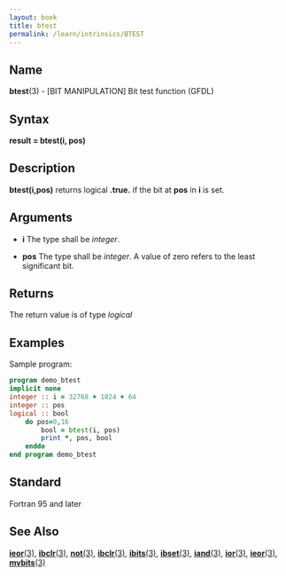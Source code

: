 ```yaml
---
layout: book
title: btest
permalink: /learn/intrinsics/BTEST
---
```

## __Name__

__btest__(3) - \[BIT MANIPULATION\] Bit test function
(GFDL)

## __Syntax__

__result = btest(i, pos)__

## __Description__

__btest(i,pos)__ returns logical __.true.__ if the bit at __pos__ in __i__ is set.

## __Arguments__

  - __i__
    The type shall be _integer_.

  - __pos__
    The type shall be _integer_. A value of zero refers to the least
    significant bit.

## __Returns__

The return value is of type _logical_

## __Examples__

Sample program:

```fortran
program demo_btest
implicit none
integer :: i = 32768 + 1024 + 64
integer :: pos
logical :: bool
    do pos=0,16
        bool = btest(i, pos)
        print *, pos, bool
    enddo
end program demo_btest
```

## __Standard__

Fortran 95 and later

## __See Also__

[__ieor__(3)](IEOR), 
[__ibclr__(3)](IBCLR),
[__not__(3)](NOT),
[__ibclr__(3)](IBCLR),
[__ibits__(3)](IBITS),
[__ibset__(3)](IBSET),
[__iand__(3)](IAND),
[__ior__(3)](IOR),
[__ieor__(3)](IEOR),
[__mvbits__(3)](MVBITS)
